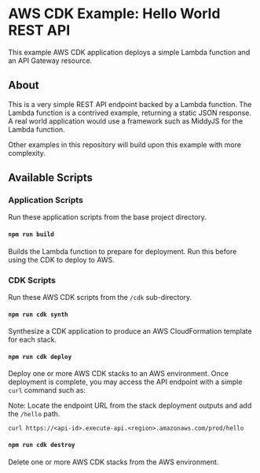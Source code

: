 # AWS CDK Example: Hello World REST API

This example AWS CDK application deploys a simple Lambda function and an API Gateway resource.

## About

This is a very simple REST API endpoint backed by a Lambda function. The Lambda function is a contrived example, returning a static JSON response. A real world application would use a framework such as MiddyJS for the Lambda function.

Other examples in this repository will build upon this example with more complexity.

## Available Scripts

### Application Scripts

Run these application scripts from the base project directory.

#### `npm run build`

Builds the Lambda function to prepare for deployment. Run this before using the CDK to deploy to AWS.

### CDK Scripts

Run these AWS CDK scripts from the `/cdk` sub-directory.

#### `npm run cdk synth`

Synthesize a CDK application to produce an AWS CloudFormation template for each stack.

#### `npm run cdk deploy`

Deploy one or more AWS CDK stacks to an AWS environment. Once deployment is complete, you may access the API endpoint with a simple `curl` command such as:

Note: Locate the endpoint URL from the stack deployment outputs and add the `/hello` path.

```
curl https://<api-id>.execute-api.<region>.amazonaws.com/prod/hello
```

#### `npm run cdk destroy`

Delete one or more AWS CDK stacks from the AWS environment.
